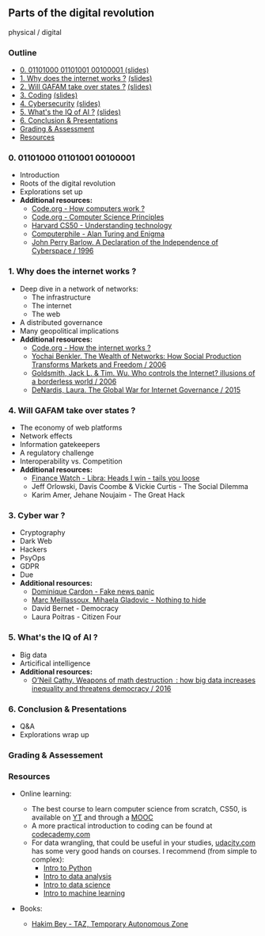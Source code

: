 ## Parts of the digital revolution

physical / digital

### Outline

  - [0. 01101000 01101001 00100001 ](#0) [(slides)](00)
  - [1. Why does the internet works ?](#1) [(slides)](01)
  - [2. Will GAFAM take over states ?](#2) [(slides)](02)
  - [3. Coding](#4) [(slides)](04)
  - [4. Cybersecurity](#5) [(slides)](05)
  - [5. What's the IQ of AI ?](#6) [(slides)](06)
  - [6. Conclusion & Presentations](#7)
  - [Grading & Assessment](#grading)
  - [Resources](#resources)

### 0. 01101000 01101001 00100001

  - Introduction
  - Roots of the digital revolution
  - Explorations set up
  - **Additional resources:**
    - [Code.org - How computers work ?](https://youtube.com/playlist?list=PLzdnOPI1iJNcsRwJhvksEo1tJqjIqWbN-)
    - [Code.org - Computer Science Principles](https://youtube.com/playlist?list=PLzdnOPI1iJNfV5ljCxR8BZWJRT_m_6CpB)
    - [Harvard CS50 - Understanding technology](https://youtube.com/playlist?list=PLhQjrBD2T382p8amnvUp1rws1p7n7gJ2p)
    - [Computerphile - Alan Turing and Enigma](https://youtube.com/playlist?list=PLzH6n4zXuckodsatCTEuxaygCHizMS0_I)
    - [John Perry Barlow. A Declaration of the Independence of Cyberspace / 1996](https://www.eff.org/fr/cyberspace-independence)

### 1. Why does the internet works ?

  - Deep dive in a network of networks:
    - The infrastructure
    - The internet
    - The web
  - A distributed governance
  - Many geopolitical implications
  - **Additional resources:**
    - [Code.org - How the internet works ?](https://youtube.com/playlist?list=PLzdnOPI1iJNfMRZm5DDxco3UdsFegvuB7)
    - [Yochai Benkler. The Wealth of Networks: How Social Production Transforms Markets and Freedom / 2006](https://catalogue-bibliotheque.sciencespo.fr/permalink/33USPC_SPO/1gsggji/cdi_askewsholts_vlebooks_9780300127232)
    - [Goldsmith, Jack L. & Tim. Wu. Who controls the Internet? illusions of a borderless world / 2006](https://catalogue-bibliotheque.sciencespo.fr/permalink/33USPC_SPO/1gfac67/alma991006798012505808)
    - [DeNardis, Laura. The Global War for Internet Governance / 2015](https://catalogue-bibliotheque.sciencespo.fr/permalink/33USPC_SPO/1gfac67/alma991006846570605808)

### 4.  Will GAFAM take over states ?

  - The economy of web platforms
  - Network effects
  - Information gatekeepers
  - A regulatory challenge
  - Interoperability vs. Competition
  - **Additional resources:**
    - [Finance Watch - Libra: Heads I win - tails you loose](https://finance-watch.org/wp-content/uploads/2019/07/Libra-Paper_Finance-Watch_EN.pdf)
    - Jeff Orlowski, Davis Coombe & Vickie Curtis - The Social Dilemma
    - Karim Amer, Jehane Noujaim - The Great Hack

### 3. Cyber war ?

  - Cryptography
  - Dark Web
  - Hackers
  - PsyOps
  - GDPR
  - Due
  - **Additional resources:**
    - [Dominique Cardon - Fake news panic](https://moodle.sciences-po.fr/mod/lesson/view.php?id=115387&pageid=2886)
    - [Marc Meillassoux, Mihaela Gladovic - Nothing to hide](https://youtube.com/watch?v=djbwzEIv7gE)
    - David Bernet - Democracy
    - Laura Poitras - Citizen Four


### 5. What's the IQ of AI ?

  - Big data
  - Articifical intelligence
  - **Additional resources:**
    - [O’Neil Cathy. Weapons of math destruction  : how big data increases inequality and threatens democracy / 2016](https://catalogue-bibliotheque.sciencespo.fr/permalink/33USPC_SPO/1d4eftp/alma991006090739705808)


### 6. Conclusion & Presentations

  - Q&A
  - Explorations wrap up


### Grading & Assessement

### Resources

  - Online learning:
    - The best course to learn computer science from scratch, CS50, is available on [YT](https://youtube.com/playlist?list=PLhQjrBD2T382eX9-tF75Wa4lmlC7sxNDH) and through a [MOOC](https://edx.org/course/cs50s-introduction-to-computer-science)
    - A more practical introduction to coding can be found at [codecademy.com](https://codecademy.com/)
    - For data wrangling, that could be useful in your studies, [udacity.com](https://udacity.com/courses/all) has some very good hands on courses. I recommend (from simple to complex):
      - [Intro to Python](https://udacity.com/course/introduction-to-python--ud1110)
      - [Intro to data analysis](https://udacity.com/course/intro-to-data-analysis--ud170)
      - [Intro to data science](https://udacity.com/course/intro-to-data-science--ud359)
      - [Intro to machine learning](https://udacity.com/course/intro-to-machine-learning--ud120)

  - Books:
    - [Hakim Bey - TAZ, Temporary Autonomous Zone](http://www.lyber-eclat.net/lyber/taz.html)